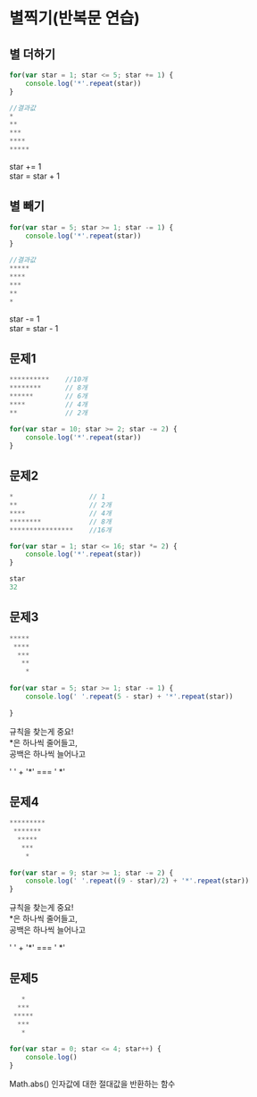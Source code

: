 # 별찍기\(반복문 연습\)

## 별 더하기

```javascript
for(var star = 1; star <= 5; star += 1) {
    console.log('*'.repeat(star))
}

//결과값
*
**
***
****
*****
```

star += 1  
star = star + 1

## 별 빼기

```javascript
for(var star = 5; star >= 1; star -= 1) {
    console.log('*'.repeat(star))
}

//결과값
*****
****
***
**
*
```

star -= 1  
star = star - 1

## 문제1

```javascript
**********    //10개
********      // 8개
******        // 6개
****          // 4개
**            // 2개

for(var star = 10; star >= 2; star -= 2) {
    console.log('*'.repeat(star))
}
```

## 문제2

```javascript
*                   // 1     
**                  // 2개    
****                // 4개    
********            // 8개
****************    //16개

for(var star = 1; star <= 16; star *= 2) {
    console.log('*'.repeat(star))
}

star
32
```

## 문제3

```javascript
*****
 ****
  ***
   **
    *
    
for(var star = 5; star >= 1; star -= 1) {
    console.log(' '.repeat(5 - star) + '*'.repeat(star))
    
}
```

규칙을 찾는게 중요!  
\*은 하나씩 줄어들고,  
공백은 하나씩 늘어나고

' ' + '\*' === ' \*'  

## 문제4

```javascript
*********
 *******
  *****
   ***
    *
    
for(var star = 9; star >= 1; star -= 2) {
    console.log(' '.repeat((9 - star)/2) + '*'.repeat(star))
} 
```

규칙을 찾는게 중요!  
\*은 하나씩 줄어들고,  
공백은 하나씩 늘어나고

' ' + '\*' === ' \*'  

## 문제5

```javascript
   *
  ***
 *****
  ***
   *
   
for(var star = 0; star <= 4; star++) {
    console.log()
}
```

Math.abs\(\) 인자값에 대한 절대값을 반환하는 함수

